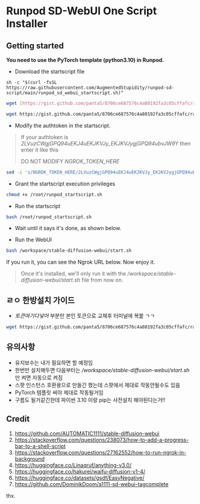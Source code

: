 # Runpod SD-WebUI One Script Installer

## Getting started

**You need to use the PyTorch template (python3.10) in Runpod.**

* Download the startscript file

```sh -c "$(curl -fsSL https://raw.githubusercontent.com/AugmentedStupidity/runpod-sd-script/main/runpod_sd_webui_startscript.sh)"```

```bash
wget [https://gist.github.com/panta5/8706ce687576c4a80192fa3c05cffafc/raw/runpod_sd_webui_startscript.sh](https://raw.githubusercontent.com/AugmentedStupidity/runpod-sd-script/main/runpod_sd_webui_startscript.sh) -O /root/runpod.sh && chmod +x /root/runpod.sh && sed -i 's/NGROK_TOKEN_HERE/blablabla/g' /root/runpod.sh && bash /root/runpod.sh
```

```bash
wget https://gist.github.com/panta5/8706ce687576c4a80192fa3c05cffafc/raw/runpod_sd_webui_startscript.sh -O /root/runpod_startscript.sh
```

* Modify the authtoken in the startscript.

> If your authtoken is *2LVuzCWgjGPQ94uEKJ4uEKJKVJy\_EKJKVJygjGPQ94ubvJW9Y* then enter it like this
>
> DO NOT MODIFY *NGROK_TOKEN_HERE*

```bash
sed -i 's/NGROK_TOKEN_HERE/2LVuzCWgjGPQ94uEKJ4uEKJKVJy_EKJKVJygjGPQ94ubvJW9Y/g' /root/runpod_startscript.sh
```

* Grant the startscript execution privileges

```bash
chmod +x /root/runpod_startscript.sh
```

* Run the startscript

```bash
bash /root/runpod_startscript.sh
```

* Wait until it says it's done, as shown below.



* Run the WebUI

```bash
bash /workspace/stable-diffusion-webui/start.sh
```

If you run it, you can see the Ngrok URL below.
Now enjoy it.

> Once it's installed, we'll only run it with the */workspace/stable-diffusion-webui/start.sh* file from now on.


## ㄹㅇ 한방설치 가이드

* *토큰여기다넣어* 부분만 본인 토큰으로 교체후 터미널에 복붙 ㄱㄱ

```bash
wget https://gist.github.com/panta5/8706ce687576c4a80192fa3c05cffafc/raw/runpod_sd_webui_startscript.sh -O /root/runpod.sh && chmod +x /root/runpod.sh && sed -i 's/NGROK_TOKEN_HERE/blablabla/g' /root/runpod.sh && bash /root/runpod.sh
```

## 유의사항

* 유지보수는 내가 필요하면 할 예정임
* 한번만 설치해두면 다음부터는 */workspace/stable-diffusion-webui/start.sh* 만 켜면 자동으로 켜짐
* 스팟 인스턴스 호환용으로 만들긴 했는데 스팟에서 제대로 작동안될수도 있음
* PyTorch 템플릿 써야 제대로 작동될거임
* 구름도 될거같긴한데 파이썬 3.10 이랑 pip는 사전설치 해야된다는거!!


## Credit

1. https://github.com/AUTOMATIC1111/stable-diffusion-webui
2. https://stackoverflow.com/questions/238073/how-to-add-a-progress-bar-to-a-shell-script
3. https://stackoverflow.com/questions/27162552/how-to-run-ngrok-in-background
4. https://huggingface.co/Linaqruf/anything-v3.0/
5. https://huggingface.co/hakurei/waifu-diffusion-v1-4/
6. https://huggingface.co/datasets/gsdf/EasyNegative/
7. https://github.com/DominikDoom/a1111-sd-webui-tagcomplete

thx.
